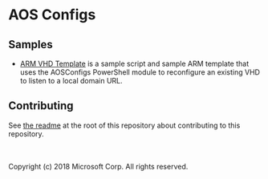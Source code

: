 # AOS Configs

## Samples

- [ARM VHD Template](/samples/arm-vhd-simple/README.md) is a sample script and sample ARM template that uses the AOSConfigs PowerShell module to reconfigure an existing VHD to listen to a local domain URL.

## Contributing
See [the readme](/README.md) at the root of this repository about contributing to this repository.

<br />
<br />
Copyright (c) 2018 Microsoft Corp. All rights reserved.